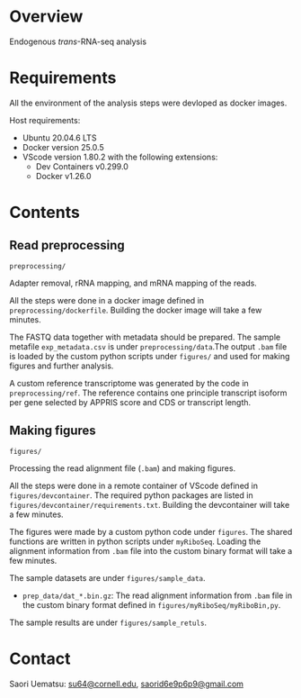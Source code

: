 # Overview

Endogenous *trans*-RNA-seq analysis

# Requirements

All the environment of the analysis steps were devloped as docker images.

Host requirements:

+ Ubuntu 20.04.6 LTS
+ Docker version 25.0.5
+ VScode version 1.80.2 with the following extensions:
  + Dev Containers v0.299.0
  + Docker v1.26.0

# Contents

## Read preprocessing

`preprocessing/`

Adapter removal, rRNA mapping, and mRNA mapping of the reads.

All the steps were done in a docker image defined in `preprocessing/dockerfile`. Building the docker image will take a few minutes.

The FASTQ data together with metadata should be prepared. The sample metafile `exp_metadata.csv` is under `preprocessing/data`.The output `.bam` file is loaded by the custom python scripts under `figures/` and used for making figures and further analysis.

A custom reference transcriptome was generated by the code in `preprocessing/ref`. The reference contains one principle transcript isoform per gene selected by APPRIS score and CDS or transcript length.

## Making figures

`figures/`

Processing the read alignment file (`.bam`) and making figures.

All the steps were done in a remote container of VScode defined in `figures/devcontainer`. The required python packages are listed in `figures/devcontainer/requirements.txt`. Building the devcontainer will take a few minutes.

The figures were made by a custom python code under `figures`. The shared functions are written in python scripts under `myRiboSeq`. Loading the alignment information from `.bam` file into the custom binary format will take a few minutes.

The sample datasets are under `figures/sample_data`.

+ `prep_data/dat_*.bin.gz`: The read alignment information from `.bam` file in the custom binary format defined in `figures/myRiboSeq/myRiboBin,py`. 

The sample results are under `figures/sample_retuls`.

# Contact

Saori Uematsu: su64@cornell.edu, saorid6e9p6p9@gmail.com
